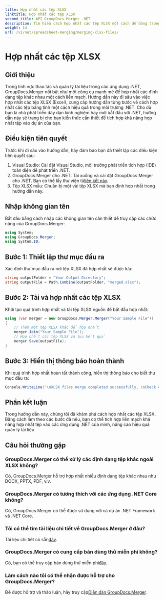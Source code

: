 ```yaml
---
title: Hợp nhất các tệp XLSX
linktitle: Hợp nhất các tệp XLSX
second_title: API GroupDocs.Merger .NET
description: Tìm hiểu cách hợp nhất các tệp XLSX một cách dễ dàng trong .NET bằng GroupDocs.Merger. Hãy làm theo hướng dẫn từng bước này để quản lý tài liệu liền mạch.
weight: 14
url: /vi/net/spreadsheet-merging/merging-xlsx-files/
---
```


# Hợp nhất các tệp XLSX

## Giới thiệu
Trong lĩnh vực thao tác và quản lý tài liệu trong các ứng dụng .NET, GroupDocs.Merger nổi bật như một công cụ mạnh mẽ để hợp nhất các định dạng tệp khác nhau một cách liền mạch. Hướng dẫn này đi sâu vào việc hợp nhất các tệp XLSX (Excel), cung cấp hướng dẫn từng bước về cách hợp nhất các tệp bảng tính một cách hiệu quả trong môi trường .NET. Cho dù bạn là nhà phát triển dày dạn kinh nghiệm hay mới bắt đầu với .NET, hướng dẫn này sẽ trang bị cho bạn kiến thức cần thiết để tích hợp khả năng hợp nhất tệp vào dự án của bạn.
## Điều kiện tiên quyết
Trước khi đi sâu vào hướng dẫn, hãy đảm bảo bạn đã thiết lập các điều kiện tiên quyết sau:
1. Visual Studio: Cài đặt Visual Studio, môi trường phát triển tích hợp (IDE) toàn diện để phát triển .NET.
2. GroupDocs.Merger cho .NET: Tải xuống và cài đặt GroupDocs.Merger cho .NET. Bạn có thể lấy thư viện từ[liên kết này](https://releases.groupdocs.com/merger/net/).
3. Tệp XLSX mẫu: Chuẩn bị một vài tệp XLSX mà bạn định hợp nhất trong hướng dẫn này.

## Nhập không gian tên
Bắt đầu bằng cách nhập các không gian tên cần thiết để truy cập các chức năng của GroupDocs.Merger:
```csharp
using System; 
using GroupDocs.Merger;
using System.IO;
```
## Bước 1: Thiết lập thư mục đầu ra
Xác định thư mục đầu ra nơi tệp XLSX đã hợp nhất sẽ được lưu:
```csharp
string outputFolder = "Your Output Directory";
string outputFile = Path.Combine(outputFolder, "merged.xlsx");
```
## Bước 2: Tải và hợp nhất các tệp XLSX
Khởi tạo quá trình hợp nhất và tải tệp XLSX nguồn để bắt đầu hợp nhất:
```csharp
using (var merger = new GroupDocs.Merger.Merger("Your Sample File"))
{
    // Thêm một tệp XLSX khác để hợp nhất
    merger.Join("Your Sample File");
    // Hợp nhất các tệp XLSX và lưu kết quả
    merger.Save(outputFile);
}
```
## Bước 3: Hiển thị thông báo hoàn thành
Khi quá trình hợp nhất hoàn tất thành công, hiển thị thông báo cho biết thư mục đầu ra:
```csharp
Console.WriteLine("\nXLSX files merge completed successfully. \nCheck output in {0}", outputFolder);
```

## Phần kết luận
Trong hướng dẫn này, chúng tôi đã khám phá cách hợp nhất các tệp XLSX. Bằng cách làm theo các bước đã nêu, bạn có thể tích hợp liền mạch khả năng hợp nhất tệp vào các ứng dụng .NET của mình, nâng cao hiệu quả quản lý tài liệu.

## Câu hỏi thường gặp
### GroupDocs.Merger có thể xử lý các định dạng tệp khác ngoài XLSX không?
Có, GroupDocs.Merger hỗ trợ hợp nhất nhiều định dạng tệp khác nhau như DOCX, PPTX, PDF, v.v.
### GroupDocs.Merger có tương thích với các ứng dụng .NET Core không?
Có, GroupDocs.Merger có thể được sử dụng với cả dự án .NET Framework và .NET Core.
### Tôi có thể tìm tài liệu chi tiết về GroupDocs.Merger ở đâu?
 Tài liệu chi tiết có sẵn[đây](https://tutorials.groupdocs.com/merger/net/).
### GroupDocs.Merger có cung cấp bản dùng thử miễn phí không?
 Có, bạn có thể truy cập bản dùng thử miễn phí[đây](https://releases.groupdocs.com/).
### Làm cách nào tôi có thể nhận được hỗ trợ cho GroupDocs.Merger?
 Để được hỗ trợ và thảo luận, hãy truy cập[Diễn đàn GroupDocs.Merger](https://forum.groupdocs.com/c/merger/32).